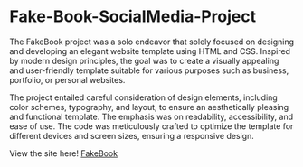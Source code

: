 # Fake-Book-SocialMedia-Project

The FakeBook project was a solo endeavor that solely focused on designing and developing an elegant website template using HTML and CSS. Inspired by modern design principles, the goal was to create a visually appealing and user-friendly template suitable for various purposes such as business, portfolio, or personal websites.

The project entailed careful consideration of design elements, including color schemes, typography, and layout, to ensure an aesthetically pleasing and functional template. The emphasis was on readability, accessibility, and ease of use. The code was meticulously crafted to optimize the template for different devices and screen sizes, ensuring a responsive design.

View the site here!
[FakeBook](https://hamza-exe.github.io/Fake-Book-SocialMedia-Project/)
